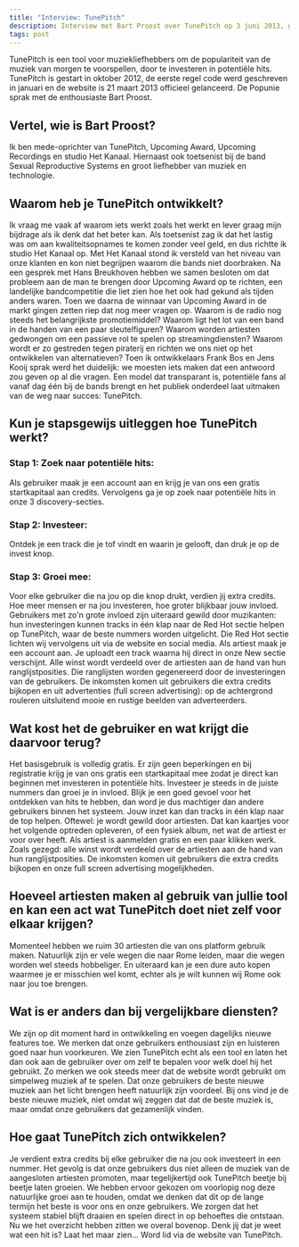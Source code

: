 ```yaml
---
title: "Interview: TunePitch"
description: Interview met Bart Proost over TunePitch op 3 juni 2013, gepubliceerd op de [site van Popunie](https://popunie.nl/interview-tunepitch/). 
tags: post
---
```

TunePitch is een tool voor muziekliefhebbers om de populariteit van de muziek van morgen te voorspellen, door te investeren in potentiële hits. TunePitch is gestart in oktober 2012, de eerste regel code werd geschreven in januari en de website is 21 maart 2013 officieel gelanceerd. De Popunie sprak met de enthousiaste Bart Proost.
## Vertel, wie is Bart Proost?
Ik ben mede-oprichter van TunePitch, Upcoming Award, Upcoming Recordings en studio Het Kanaal. Hiernaast ook toetsenist bij de band Sexual Reproductive Systems en groot liefhebber van muziek en technologie.
## Waarom heb je TunePitch ontwikkelt?
Ik vraag me vaak af waarom iets werkt zoals het werkt en lever graag mijn bijdrage als ik denk dat het beter kan. Als toetsenist zag ik dat het lastig was om aan kwaliteitsopnames te komen zonder veel geld, en dus richtte ik studio Het Kanaal op. Met Het Kanaal stond ik versteld van het niveau van onze klanten en kon niet begrijpen waarom die bands niet doorbraken. Na een gesprek met Hans Breukhoven hebben we samen besloten om dat probleem aan de man te brengen door Upcoming Award op te richten, een landelijke bandcompetitie die liet zien hoe het ook had gekund als tijden anders waren. Toen we daarna de winnaar van Upcoming Award in de markt gingen zetten riep dat nog meer vragen op. Waarom is de radio nog steeds het belangrijkste promotiemiddel? Waarom ligt het lot van een band in de handen van een paar sleutelfiguren? Waarom worden artiesten gedwongen om een passieve rol te spelen op streamingdiensten? Waarom wordt er zo gestreden tegen piraterij en richten we ons niet op het ontwikkelen van alternatieven? Toen ik ontwikkelaars Frank Bos en Jens Kooij sprak werd het duidelijk: we moesten iets maken dat een antwoord zou geven op al die vragen. Een model dat transparant is, potentiële fans al vanaf dag één bij de bands brengt en het publiek onderdeel laat uitmaken van de weg naar succes: TunePitch.
## Kun je stapsgewijs uitleggen hoe TunePitch werkt?
### Stap 1: Zoek naar potentiële hits:
Als gebruiker maak je een account aan en krijg je van ons een gratis startkapitaal aan credits. Vervolgens ga je op zoek naar potentiële hits in onze 3 discovery-secties.
### Stap 2: Investeer:
Ontdek je een track die je tof vindt en waarin je gelooft, dan druk je op de invest knop.
### Stap 3: Groei mee:
Voor elke gebruiker die na jou op die knop drukt, verdien jij extra credits. Hoe meer mensen er na jou investeren, hoe groter blijkbaar jouw invloed. Gebruikers met zo'n grote invloed zijn uiteraard gewild door muzikanten: hun investeringen kunnen tracks in één klap naar de Red Hot sectie helpen op TunePitch, waar de beste nummers worden uitgelicht. Die Red Hot sectie lichten wij vervolgens uit via de website en social media.
Als artiest maak je een account aan. Je uploadt een track waarna hij direct in onze New sectie verschijnt. Alle winst wordt verdeeld over de artiesten aan de hand van hun ranglijstposities. Die ranglijsten worden gegenereerd door de investeringen van de gebruikers. De inkomsten komen uit gebruikers die extra credits bijkopen en uit advertenties (full screen advertising): op de achtergrond rouleren uitsluitend mooie en rustige beelden van adverteerders.
## Wat kost het de gebruiker en wat krijgt die daarvoor terug?
Het basisgebruik is volledig gratis. Er zijn geen beperkingen en bij registratie krijg je van ons gratis een startkapitaal mee zodat je direct kan beginnen met investeren in potentiële hits. Investeer je steeds in de juiste nummers dan groei je in invloed. Blijk je een goed gevoel voor het ontdekken van hits te hebben, dan word je dus machtiger dan andere gebruikers binnen het systeem. Jouw inzet kan dan tracks in één klap naar de top helpen. Oftewel: je wordt gewild door artiesten. Dat kan kaartjes voor het volgende optreden opleveren, of een fysiek album, net wat de artiest er voor over heeft.
Als artiest is aanmelden gratis en een paar klikken werk. Zoals gezegd: alle winst wordt verdeeld over de artiesten aan de hand van hun ranglijstposities. De inkomsten komen uit gebruikers die extra credits bijkopen en onze full screen advertising mogelijkheden.
## Hoeveel artiesten maken al gebruik van jullie tool en kan een act wat TunePitch doet niet zelf voor elkaar krijgen?
Momenteel hebben we ruim 30 artiesten die van ons platform gebruik maken. Natuurlijk zijn er vele wegen die naar Rome leiden, maar die wegen worden wel steeds hobbeliger. En uiteraard kan je een dure auto kopen waarmee je er misschien wel komt, echter als je wilt kunnen wij Rome ook naar jou toe brengen.
## Wat is er anders dan bij vergelijkbare diensten?
We zijn op dit moment hard in ontwikkeling en voegen dagelijks nieuwe features toe. We merken dat onze gebruikers enthousiast zijn en luisteren goed naar hun voorkeuren. We zien TunePitch echt als een tool en laten het dan ook aan de gebruiker over om zelf te bepalen voor welk doel hij het gebruikt. Zo merken we ook steeds meer dat de website wordt gebruikt om simpelweg muziek af te spelen. Dat onze gebruikers de beste nieuwe muziek aan het licht brengen heeft natuurlijk zijn voordeel. Bij ons vind je de beste nieuwe muziek, niet omdat wij zeggen dat dat de beste muziek is, maar omdat onze gebruikers dat gezamenlijk vinden.
## Hoe gaat TunePitch zich ontwikkelen?
Je verdient extra credits bij elke gebruiker die na jou ook investeert in een nummer. Het gevolg is dat onze gebruikers dus niet alleen de muziek van de aangesloten artiesten promoten, maar tegelijkertijd ook TunePitch beetje bij beetje laten groeien. We hebben ervoor gekozen om voorlopig nog deze natuurlijke groei aan te houden, omdat we denken dat dit op de lange termijn het beste is voor ons en onze gebruikers. We zorgen dat het systeem stabiel blijft draaien en spelen direct in op behoeftes die ontstaan. Nu we het overzicht hebben zitten we overal bovenop.
Denk jij dat je weet wat een hit is? Laat het maar zien... Word lid via de website van TunePitch.
